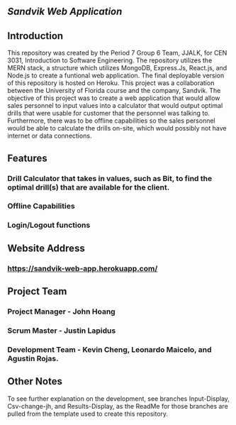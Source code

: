 ## _**Sandvik Web Application**_

## Introduction
This repository was created by the Period 7 Group 6 Team, JJALK, for CEN 3031, Introduction to Software Engineering. The repository utilizes the MERN stack, a structure which utilizes MongoDB, Express.Js, React.js, and Node.js to create a funtional web application. The final deployable version of this repository is hosted on Heroku. This project was a collaboration between the University of Florida course and the company, Sandvik. The objective of this project was to create a web application that would allow sales personnel to input values into a calculator that would output optimal drills that were usable for customer that the personnel was talking to. Furthermore, there was to be offline capabilities so the sales personnel would be able to calculate the drills on-site, which would possibly not have internet or data connections.

## Features
### Drill Calculator that takes in values, such as Bit, to find the optimal drill(s) that are available for the client.
### Offline Capabilities
### Login/Logout functions

## Website Address
### https://sandvik-web-app.herokuapp.com/

## Project Team
### Project Manager - John Hoang
### Scrum Master - Justin Lapidus
### Development Team - Kevin Cheng, Leonardo Maicelo, and Agustin Rojas.

## Other Notes
To see further explanation on the development, see branches Input-Display, Csv-change-jh, and Results-Display, as the ReadMe for those branches are pulled from the template used to create this repository.
